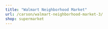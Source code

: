 ```yaml
---
title: "Walmart Neighborhood Market"
url: /carson/walmart-neighborhood-market-3/
shop: supermarket
---
```

